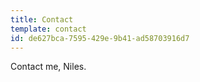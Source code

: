 ```yaml
---
title: Contact
template: contact
id: de627bca-7595-429e-9b41-ad58703916d7
---
```

Contact me, Niles. 
